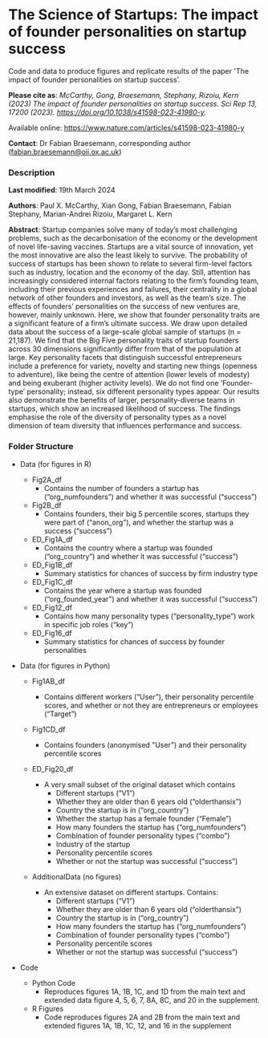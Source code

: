 # The Science of Startups: The impact of founder personalities on startup success

Code and data to produce figures and replicate results of the paper 'The impact of founder personalities on startup success’.

__Please cite as__: _McCarthy, Gong, Braesemann, Stephany, Rizoiu, Kern (2023) The impact of founder personalities on startup success. Sci Rep 13, 17200 (2023). https://doi.org/10.1038/s41598-023-41980-y._ 

Available online:
https://www.nature.com/articles/s41598-023-41980-y 

**Contact**: Dr Fabian Braesemann, corresponding author (fabian.braesemann@oii.ox.ac.uk)


### Description

**Last modified**: 19th March 2024

**Authors**: Paul X. McCarthy, Xian Gong, Fabian Braesemann, Fabian Stephany, Marian-Andrei Rizoiu, Margaret L. Kern

**Abstract**: Startup companies solve many of today’s most challenging problems, such as the decarbonisation of the economy or the development of novel life-saving vaccines. Startups are a vital source of innovation, yet the most innovative are also the least likely to survive. The probability of success of startups has been shown to relate to several firm-level factors such as industry, location and the economy of the day. Still, attention has increasingly considered internal factors relating to the firm’s founding team, including their previous experiences and failures, their centrality in a global network of other founders and investors, as well as the team’s size. The effects of founders’ personalities on the success of new ventures are, however, mainly unknown. Here, we show that founder personality traits are a significant feature of a firm’s ultimate success. We draw upon detailed data about the success of a large-scale global sample of startups (n = 21,187). We find that the Big Five personality traits of startup founders across 30 dimensions significantly differ from that of the population at large. Key personality facets that distinguish successful entrepreneurs include a preference for variety, novelty and starting new things (openness to adventure), like being the centre of attention (lower levels of modesty) and being exuberant (higher activity levels). We do not find one ’Founder-type’ personality; instead, six different personality types appear. Our results also demonstrate the benefits of larger, personality-diverse teams in startups, which show an increased likelihood of success. The findings emphasise the role of the diversity of personality types as a novel dimension of team diversity that influences performance and success.

### Folder Structure

- Data (for figures in R) 
  - Fig2A_df
    - Contains the number of founders a startup has (“org_numfounders”) and whether it was successful (“success”)
  - Fig2B_df 
    - Contains founders, their big 5 percentile scores, startups they were part of (“anon_org”), and whether the startup was a success (“success”) 
  - ED_Fig1A_df 
    - Contains the country where a startup was founded (“org_country”) and whether it was successful (“success”)
  - ED_Fig1B_df
    - Summary statistics for chances of success by firm industry type 
  - ED_Fig1C_df
    - Contains the year where a startup was founded (“org_founded_year”) and whether it was successful (“success”)
  - ED_Fig12_df
    - Contains how many personality types (“personality_type”) work in specific job roles (“key”) 
  - ED_Fig16_df
    - Summary statistics for chances of success by founder personalities 
- Data (for figures in Python) 
  - Fig1AB_df
    - Contains different workers (“User”), their personality percentile scores, and whether or not they are entrepreneurs or employees (“Target”)
  - Fig1CD_df
    - Contains founders (anonymised "User”) and their personality percentile scores
  - ED_Fig20_df
    - A very small subset of the original dataset which contains
      - Different startups (“V1”)
      - Whether they are older than 6 years old (“olderthansix”)
      - Country the startup is in (“org_country”) 
      - Whether the startup has a female founder (“Female”) 
      - How many founders the startup has (“org_numfounders”)
      - Combination of founder personality types (“combo”) 
      - Industry of the startup 
      - Personality percentile scores 
      - Whether or not the startup was successful (“success”) 
  
  - AdditionalData (no figures)
    - An extensive dataset on different startups. Contains: 
      - Different startups (“V1”)
      - Whether they are older than 6 years old (“olderthansix”)
      - Country the startup is in (“org_country”) 
      - How many founders the startup has (“org_numfounders”)
      - Combination of founder personality types (“combo”) 
      - Personality percentile scores 
      - Whether or not the startup was successful (“success”) 
      
- Code
  - Python Code
      - Reproduces figures 1A, 1B, 1C, and 1D from the main text and extended data figure 4, 5, 6, 7, 8A, 8C, and 20 in the supplement. 
  - R Figures
      - Code reproduces figures 2A and 2B from the main text and extended figures 1A, 1B, 1C, 12, and 16 in the supplement 

    
